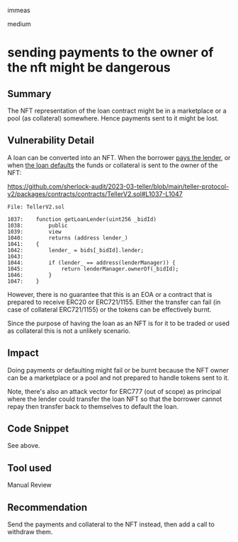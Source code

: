 immeas

medium

# sending payments to the owner of the nft might be dangerous

## Summary
The NFT representation of the loan contract might be in a marketplace or a pool (as collateral) somewhere. Hence payments sent to it might be lost.

## Vulnerability Detail
A loan can be converted into an NFT. When the borrower [pays the lender](https://github.com/sherlock-audit/2023-03-teller/blob/main/teller-protocol-v2/packages/contracts/contracts/TellerV2.sol#L744-L751), or when [the loan defaults](https://github.com/sherlock-audit/2023-03-teller/blob/main/teller-protocol-v2/packages/contracts/contracts/CollateralManager.sol#L254-L257) the funds or collateral is sent to the owner of the NFT:

https://github.com/sherlock-audit/2023-03-teller/blob/main/teller-protocol-v2/packages/contracts/contracts/TellerV2.sol#L1037-L1047
```solidity
File: TellerV2.sol

1037:    function getLoanLender(uint256 _bidId)
1038:        public
1039:        view
1040:        returns (address lender_)
1041:    {
1042:        lender_ = bids[_bidId].lender;
1043:
1044:        if (lender_ == address(lenderManager)) {
1045:            return lenderManager.ownerOf(_bidId);
1046:        }
1047:    }
```

However, there is no guarantee that this is an EOA or a contract that is prepared to receive ERC20 or ERC721/1155. Either the transfer can fail (in case of collateral ERC721/1155) or the tokens can be effectively burnt.

Since the purpose of having the loan as an NFT is for it to be traded or used as collateral this is not a unlikely scenario.

## Impact
Doing payments or defaulting might fail or be burnt because the NFT owner can be a marketplace or a pool and not prepared to handle tokens sent to it.

Note, there's also an attack vector for ERC777 (out of scope) as principal where the lender could transfer the loan NFT so that the borrower cannot repay then transfer back to themselves to default the loan.

## Code Snippet
See above.

## Tool used
Manual Review

## Recommendation
Send the payments and collateral to the NFT instead, then add a call to withdraw them.